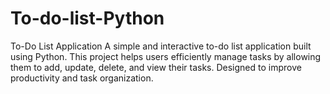 # To-do-list-Python
To-Do List Application A simple and interactive to-do list application built using Python. This project helps users efficiently manage tasks by allowing them to add, update, delete, and view their tasks. Designed to improve productivity and task organization.

